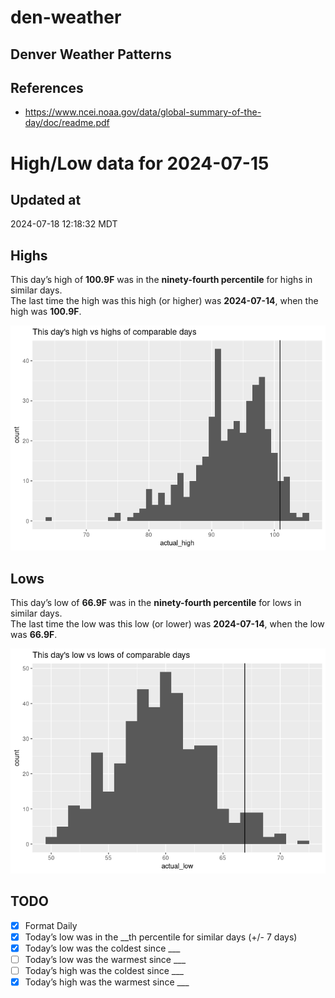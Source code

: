 # den-weather


## Denver Weather Patterns

## References

- <https://www.ncei.noaa.gov/data/global-summary-of-the-day/doc/readme.pdf>

# High/Low data for 2024-07-15

## Updated at

2024-07-18 12:18:32 MDT

## Highs

This day’s high of **100.9F** was in the **ninety-fourth percentile**
for highs in similar days.  
The last time the high was this high (or higher) was **2024-07-14**,
when the high was **100.9F**.

![](readme_files/figure-commonmark/unnamed-chunk-4-1.png)

## Lows

This day’s low of **66.9F** was in the **ninety-fourth percentile** for
lows in similar days.  
The last time the low was this low (or lower) was **2024-07-14**, when
the low was **66.9F**.

![](readme_files/figure-commonmark/unnamed-chunk-6-1.png)

## TODO

- [x] Format Daily
- [x] Today’s low was in the \_\_th percentile for similar days (+/- 7
  days)
- [x] Today’s low was the coldest since \_\_\_
- [ ] Today’s low was the warmest since \_\_\_
- [ ] Today’s high was the coldest since \_\_\_
- [x] Today’s high was the warmest since \_\_\_
